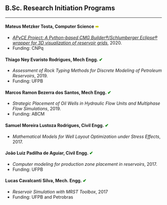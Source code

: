 ## B.Sc. Research Initiation Programs
---


#### Mateus Metzker Tosta, Computer Science <span style="color:rgb(200,200,0);"> &#10144; </span>
- *[APyCE Project: A Python-based CMG Builder®/Schlumberger Eclipse® wrapper for 3D visualization of reservoir grids](https://github.com/mateustosta/apyce-repo)*, 2020.
- Funding: CNPq

#### Thiago Ney Evaristo Rodrigues, Mech Engg. <span style="color:green;"> &#10004; </span>
- *Assessment of Rock Typing Methods for Discrete Modeling of Petroleum Reservoirs*, 2019.
- Funding: UFPB


#### Marcos Ramon Bezerra dos Santos, Mech Engg. <span style="color:green;"> &#10004; </span> 
- *Strategic Placement of Oil Wells in Hydraulic Flow Units and Multiphase Flow Simulations*, 2019.
- Funding: ABCM


#### Samuel Moreira Lustoza Rodrigues, Civil Engg. <span style="color:green;"> &#10004; </span>
- *Mathematical Models for Well Layout Optimization under Stress Effects*, 2017.


#### João Luiz Padilha de Aguiar, Civil Engg. <span style="color:green;"> &#10004; </span>
- *Computer modeling for production zone placement in reservoirs*, 2017.
- Funding: UFPB


#### Lucas Cavalcanti Silva, Mech. Engg. <span style="color:green;"> &#10004; </span>
- *Reservoir Simulation with MRST Toolbox*, 2017
- Funding: UFPB and Petrobras